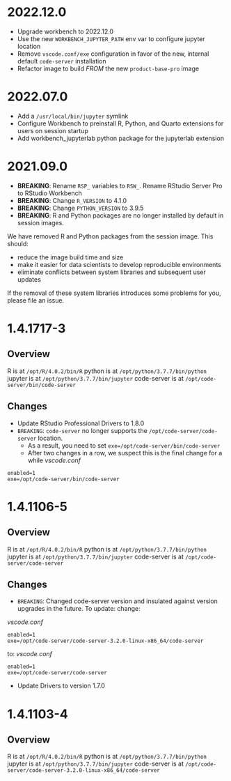# 2022.12.0

- Upgrade workbench to 2022.12.0
- Use the new `WORKBENCH_JUPYTER_PATH` env var to configure jupyter location
- Remove `vscode.conf/exe` configuration in favor of the new, internal default `code-server` installation
- Refactor image to build _FROM_ the new `product-base-pro` image

# 2022.07.0

- Add a `/usr/local/bin/jupyter` symlink
- Configure Workbench to preinstall R, Python, and Quarto extensions for users on session startup
- Add workbench_jupyterlab python package for the jupyterlab extension

# 2021.09.0

- **BREAKING**: Rename `RSP_` variables to `RSW_`. Rename RStudio Server Pro to RStudio Workbench
- **BREAKING**: Change `R_VERSION` to 4.1.0
- **BREAKING**: Change `PYTHON_VERSION` to 3.9.5
- **BREAKING**: R and Python packages are no longer installed by default in session images.

We have removed R and Python packages from the session image.  This should:
- reduce the image build time and size
- make it easier for data scientists to develop reproducible environments
- eliminate conflicts between system libraries and subsequent user updates

If the removal of these system libraries introduces some problems for you, please file an issue.

# 1.4.1717-3

## Overview

R is at `/opt/R/4.0.2/bin/R`
python is at `/opt/python/3.7.7/bin/python`
jupyter is at `/opt/python/3.7.7/bin/jupyter`
code-server is at `/opt/code-server/bin/code-server`

## Changes

- Update RStudio Professional Drivers to 1.8.0
- `BREAKING`: `code-server` no longer supports the `/opt/code-server/code-server` location. 
  - As a result, you need to set `exe=/opt/code-server/bin/code-server`
  - After two changes in a row, we suspect this is the final change for a while
_vscode.conf_
```
enabled=1
exe=/opt/code-server/bin/code-server
```

# 1.4.1106-5

## Overview

R is at `/opt/R/4.0.2/bin/R`
python is at `/opt/python/3.7.7/bin/python`
jupyter is at `/opt/python/3.7.7/bin/jupyter`
code-server is at `/opt/code-server/code-server`

## Changes

- `BREAKING`: Changed code-server version and insulated against version upgrades in the future. To update:
change:

_vscode.conf_
```
enabled=1
exe=/opt/code-server/code-server-3.2.0-linux-x86_64/code-server
```
to:
_vscode.conf_
```
enabled=1
exe=/opt/code-server/code-server
```

- Update Drivers to version 1.7.0

# 1.4.1103-4

## Overview

R is at `/opt/R/4.0.2/bin/R`
python is at `/opt/python/3.7.7/bin/python`
jupyter is at `/opt/python/3.7.7/bin/jupyter`
code-server is at `/opt/code-server/code-server-3.2.0-linux-x86_64/code-server`

